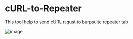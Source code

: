 # cURL-to-Repeater
This tool help to send cURL requst to burpsuite repeater tab

![image](https://github.com/user-attachments/assets/11200fe5-a0c6-4bd7-b903-fe0647717563)

